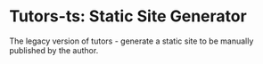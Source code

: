 # Tutors-ts: Static Site Generator

The legacy version of tutors - generate a static site to be manually published by the author.